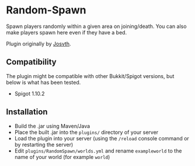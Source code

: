 # Random-Spawn

Spawn players randomly within a given area on joining/death. You can also make players spawn here even if they have a bed.

Plugin originally by [Josvth](https://github.com/Josvth).

## Compatibility

The plugin might be compatible with other Bukkit/Spigot versions, but below is what has been tested.

* Spigot 1.10.2

## Installation

* Build the .jar using Maven/Java
* Place the built .jar into the `plugins/` directory of your server
* Load the plugin into your server (using the `/reload` console command or by restarting the server)
* Edit `plugins/RandomSpawn/worlds.yml` and rename `exampleworld` to the name of your world (for example `world`)
